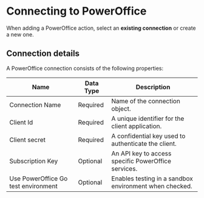 # Connecting to PowerOffice

When adding a PowerOffice action, select an **existing connection** or create a new one.

## Connection details
A PowerOffice connection consists of the following properties:

| Name                |  Data Type   | Description                                                                 |
|-----------------------|----|-----------------------------------------------------------------------------|
| Connection Name                 | Required | Name of the connection object.                              |
| Client Id                          | Required    | A unique identifier for the client application.       |
| Client secret                      | Required    | A confidential key used to authenticate the client.   |
| Subscription Key                   | Optional    | An API key to access specific PowerOffice services.   |
| Use PowerOffice Go test environment | Optional    | Enables testing in a sandbox environment when checked. |

